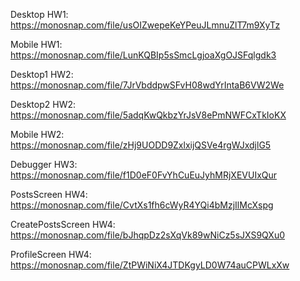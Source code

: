 Desktop HW1: https://monosnap.com/file/usOIZwepeKeYPeuJLmnuZlT7m9XyTz

Mobile HW1: https://monosnap.com/file/LunKQBIp5sSmcLgjoaXgOJSFqlgdk3

Desktop1 HW2: https://monosnap.com/file/7JrVbddpwSFvH08wdYrIntaB6VW2We   

Desktop2 HW2: https://monosnap.com/file/5adqKwQkbzYrJsV8ePmNWFCxTkIoKX

Mobile HW2: https://monosnap.com/file/zHj9UODD9ZxlxijQSVe4rgWJxdjlG5

Debugger HW3: https://monosnap.com/file/f1D0eF0FvYhCuEuJyhMRjXEVUIxQur

PostsScreen HW4: https://monosnap.com/file/CvtXs1fh6cWyR4YQi4bMzjIlMcXspg

CreatePostsScreen HW4: https://monosnap.com/file/bJhqpDz2sXqVk89wNiCz5sJXS9QXu0

ProfileScreen HW4: https://monosnap.com/file/ZtPWiNiX4JTDKgyLD0W74auCPWLxXw